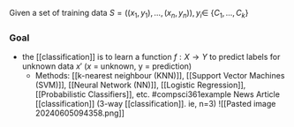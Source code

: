 Given a set of training data $S=((x_1,y_1),\dots ,(x_n,y_n)), y_i \in$ {$C_1,\dots ,C_k$}
### Goal
- the [[classification]] is to learn a function $f: X \rightarrow Y$ to predict labels for unknown data $x'$ ($x$ = unknown, y = prediction)
	- Methods: [[k-nearest neighbour (KNN)]], [[Support Vector Machines (SVM)]], [[Neural Network (NN)]], [[Logistic Regression]], [[Probabilistic Classifiers]], etc.
#compsci361example News Article [[classification]] (3-way [[classification]]. ie, n=3)
![[Pasted image 20240605094358.png]]